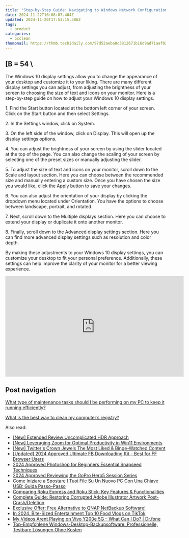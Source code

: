 ```yaml
---
title: "Step-by-Step Guide: Navigating to Windows Network Configuration via Control Panel - Tips From YL Computing"
date: 2024-11-22T16:08:07.404Z
updated: 2024-11-26T17:53:15.386Z
tags:
  - product
categories:
  - pcclean
thumbnail: https://thmb.techidaily.com/97d52aeba0c3812671b16d9ad71aaf02069e7e610c93642b0ee7efd4388d9316.jpg
---
```


## \[B = 54 \

The Windows 10 display settings allow you to change the appearance of your desktop and customize it to your liking. There are many different display settings you can adjust, from adjusting the brightness of your screen to choosing the size of text and icons on your monitor. Here is a step-by-step guide on how to adjust your Windows 10 display settings. 

1\. Find the Start button located at the bottom left corner of your screen. Click on the Start button and then select Settings.

2\. In the Settings window, click on System.

3\. On the left side of the window, click on Display. This will open up the display settings options. 

4\. You can adjust the brightness of your screen by using the slider located at the top of the page. You can also change the scaling of your screen by selecting one of the preset sizes or manually adjusting the slider.

5\. To adjust the size of text and icons on your monitor, scroll down to the Scale and layout section. Here you can choose between the recommended size and manually entering a custom size. Once you have chosen the size you would like, click the Apply button to save your changes.

6\. You can also adjust the orientation of your display by clicking the dropdown menu located under Orientation. You have the options to choose between landscape, portrait, and rotated.

7\. Next, scroll down to the Multiple displays section. Here you can choose to extend your display or duplicate it onto another monitor.

8\. Finally, scroll down to the Advanced display settings section. Here you can find more advanced display settings such as resolution and color depth. 

By making these adjustments to your Windows 10 display settings, you can customize your desktop to fit your personal preference. Additionally, these settings can help improve the clarity of your monitor for a better viewing experience.

<!-- affiliate ads begin -->
<iframe width="560" height="315" src="https://www.youtube.com/embed/0pSRlspzW-A?si=A82G3Yxwj_31cKDq&autoplay=1" title="YouTube video player" frameborder="0" allow="accelerometer; autoplay; clipboard-write; encrypted-media; gyroscope; picture-in-picture; web-share" referrerpolicy="strict-origin-when-cross-origin" allowfullscreen></iframe>
<!-- affiliate ads end -->

## Post navigation

[What type of maintenance tasks should I be performing on my PC to keep it running efficiently?](https://tools.techidaily.com/pcclean/products/)

[What is the best way to clean my computer’s registry?](https://tools.techidaily.com/pcclean/products/)

<ins class="adsbygoogle"
     style="display:block"
     data-ad-format="autorelaxed"
     data-ad-client="ca-pub-7571918770474297"
     data-ad-slot="1223367746"></ins>

<ins class="adsbygoogle"
     style="display:block"
     data-ad-client="ca-pub-7571918770474297"
     data-ad-slot="8358498916"
     data-ad-format="auto"
     data-full-width-responsive="true"></ins>

<span class="atpl-alsoreadstyle">Also read:</span>
<div><ul>
<li><a href="https://some-techniques.techidaily.com/new-extended-review-uncomplicated-hdr-approach/"><u>[New] Extended Review Uncomplicated HDR Approach</u></a></li>
<li><a href="https://extra-skills.techidaily.com/new-leveraging-zoom-for-optimal-productivity-in-win11-environments/"><u>[New] Leveraging Zoom for Optimal Productivity in Win11 Environments</u></a></li>
<li><a href="https://twitter-videos.techidaily.com/new-twitters-crown-jewels-the-most-liked-and-binge-watched-content/"><u>[New] Twitter's Crown Jewels The Most Liked & Binge-Watched Content</u></a></li>
<li><a href="https://facebook-clips.techidaily.com/updated-2024-approved-ultimate-fb-downloading-kit-best-for-ff-browser-users/"><u>[Updated] 2024 Approved Ultimate FB Downloading Kit - Best for FF Browser Users</u></a></li>
<li><a href="https://extra-approaches.techidaily.com/2024-approved-photoshop-for-beginners-essential-snapseed-techniques/"><u>2024 Approved Photoshop for Beginners Essential Snapseed Techniques</u></a></li>
<li><a href="https://extra-support.techidaily.com/2024-approved-reviewing-the-gopro-hero5-session-series/"><u>2024 Approved Reviewing the GoPro Hero5 Session Series</u></a></li>
<li><a href="https://discover-bits.techidaily.com/come-iniziare-a-spostare-i-tuoi-file-su-un-nuovo-pc-con-una-chiave-usb-guida-passo-passo/"><u>Come Iniziare a Spostare I Tuoi File Su Un Nuovo PC Con Una Chiave USB: Guida Passo-Passo</u></a></li>
<li><a href="https://tech-recovery.techidaily.com/comparing-roku-express-and-roku-stick-key-features-and-functionalities/"><u>Comparing Roku Express and Roku Stick: Key Features & Functionalities</u></a></li>
<li><a href="https://discover-bits.techidaily.com/complete-guide-restoring-corrupted-adobe-illustrator-artwork-post-crashdeletion/"><u>Complete Guide: Restoring Corrupted Adobe Illustrator Artwork Post-Crash/Deletion</u></a></li>
<li><a href="https://discover-bits.techidaily.com/exclusive-offer-free-alternative-to-qnap-netbackup-software/"><u>Exclusive Offer: Free Alternative to QNAP NetBackup Software!</u></a></li>
<li><a href="https://tiktok-clips.techidaily.com/in-2024-bite-sized-entertainment-top-10-food-vlogs-on-tiktok/"><u>In 2024, Bite-Sized Entertainment Top 10 Food Vlogs on TikTok</u></a></li>
<li><a href="https://fix-guide.techidaily.com/my-videos-arent-playing-on-vivo-y200e-5g-what-can-i-do-drfone-by-drfone-fix-android-problems-fix-android-problems/"><u>My Videos Arent Playing on Vivo Y200e 5G – What Can I Do? | Dr.fone</u></a></li>
<li><a href="https://discover-bits.techidaily.com/top-empfohlene-windows-desktop-backupsoftware-professionelle-testbare-losungen-ohne-kosten/"><u>Top-Empfohlene Windows-Desktop-Backupsoftware: Professionelle, Testbare Lösungen Ohne Kosten</u></a></li>
</ul></div>

